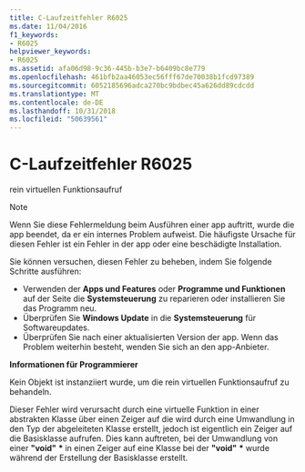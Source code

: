 ```yaml
---
title: C-Laufzeitfehler R6025
ms.date: 11/04/2016
f1_keywords:
- R6025
helpviewer_keywords:
- R6025
ms.assetid: afa06d98-9c36-445b-b3e7-b6409bc8e779
ms.openlocfilehash: 461bfb2aa46053ec56fff67de70038b1fcd97389
ms.sourcegitcommit: 6052185696adca270bc9bdbec45a626dd89cdcdd
ms.translationtype: MT
ms.contentlocale: de-DE
ms.lasthandoff: 10/31/2018
ms.locfileid: "50639561"
---
```

# <a name="c-runtime-error-r6025"></a>C-Laufzeitfehler R6025

rein virtuellen Funktionsaufruf

> [!NOTE]
> Wenn Sie diese Fehlermeldung beim Ausführen einer app auftritt, wurde die app beendet, da er ein internes Problem aufweist. Die häufigste Ursache für diesen Fehler ist ein Fehler in der app oder eine beschädigte Installation.
>
> Sie können versuchen, diesen Fehler zu beheben, indem Sie folgende Schritte ausführen:
>
> - Verwenden der **Apps und Features** oder **Programme und Funktionen** auf der Seite die **Systemsteuerung** zu reparieren oder installieren Sie das Programm neu.
> - Überprüfen Sie **Windows Update** in die **Systemsteuerung** für Softwareupdates.
> - Überprüfen Sie nach einer aktualisierten Version der app. Wenn das Problem weiterhin besteht, wenden Sie sich an den app-Anbieter.

**Informationen für Programmierer**

Kein Objekt ist instanziiert wurde, um die rein virtuellen Funktionsaufruf zu behandeln.

Dieser Fehler wird verursacht durch eine virtuelle Funktion in einer abstrakten Klasse über einen Zeiger auf die wird durch eine Umwandlung in den Typ der abgeleiteten Klasse erstellt, jedoch ist eigentlich ein Zeiger auf die Basisklasse aufrufen. Dies kann auftreten, bei der Umwandlung von einer **"void"** <strong>\*</strong> in einen Zeiger auf eine Klasse bei der **"void"** <strong>\*</strong> wurde während der Erstellung der Basisklasse erstellt.

